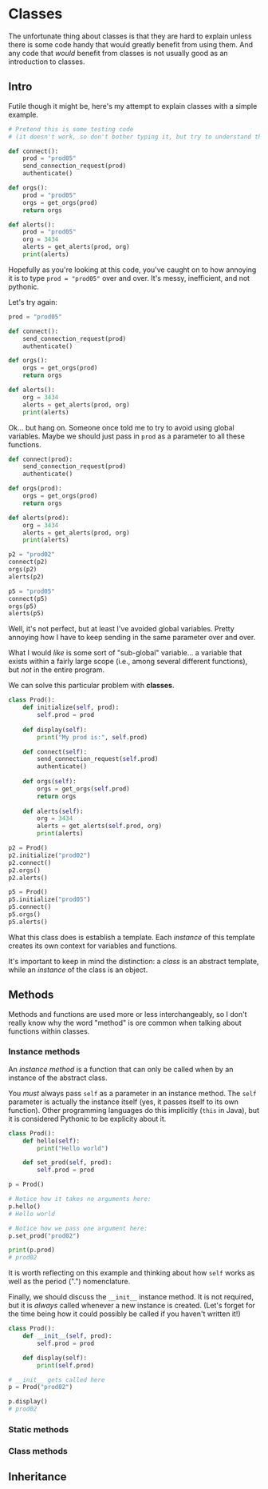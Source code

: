 # Classes

The unfortunate thing about classes is that they are hard to explain unless there is some code handy that would greatly benefit from using them.  And any code that *would* benefit from classes is not usually good as an introduction to classes.

## Intro

Futile though it might be, here's my attempt to explain classes with a simple example.

```python
# Pretend this is some testing code
# (it doesn't work, so don't bother typing it, but try to understand the spirit behind it).

def connect():
    prod = "prod05"
    send_connection_request(prod)
    authenticate()

def orgs():
    prod = "prod05"
    orgs = get_orgs(prod)
    return orgs

def alerts():
    prod = "prod05"
    org = 3434
    alerts = get_alerts(prod, org)
    print(alerts)
```

Hopefully as you're looking at this code, you've caught on to how annoying it is to type `prod = "prod05"` over and over.  It's messy, inefficient, and not pythonic.

Let's try again:

```python
prod = "prod05"

def connect():
    send_connection_request(prod)
    authenticate()

def orgs():
    orgs = get_orgs(prod)
    return orgs

def alerts():
    org = 3434
    alerts = get_alerts(prod, org)
    print(alerts)
```

Ok... but hang on.  Someone once told me to try to avoid using global variables.  Maybe we should just pass in `prod` as a parameter to all these functions.
```python
def connect(prod):
    send_connection_request(prod)
    authenticate()

def orgs(prod):
    orgs = get_orgs(prod)
    return orgs

def alerts(prod):
    org = 3434
    alerts = get_alerts(prod, org)
    print(alerts)

p2 = "prod02"
connect(p2)
orgs(p2)
alerts(p2)

p5 = "prod05"
connect(p5)
orgs(p5)
alerts(p5)
```

Well, it's not perfect, but at least I've avoided global variables.  Pretty annoying how I have to keep sending in the same parameter over and over.

What I would *like* is some sort of "sub-global" variable... a variable that exists within a fairly large scope (i.e., among several different functions), but *not* in the entire program.

We can solve this particular problem with **classes**.
```python
class Prod():
    def initialize(self, prod):
        self.prod = prod
    
    def display(self):
        print("My prod is:", self.prod)

    def connect(self):
        send_connection_request(self.prod)
        authenticate()
    
    def orgs(self):
        orgs = get_orgs(self.prod)
        return orgs
    
    def alerts(self):
        org = 3434
        alerts = get_alerts(self.prod, org)
        print(alerts)

p2 = Prod()
p2.initialize("prod02")
p2.connect()
p2.orgs()
p2.alerts()

p5 = Prod()
p5.initialize("prod05")
p5.connect()
p5.orgs()
p5.alerts()
```

What this class does is establish a template.  Each *instance* of this template creates its own context for variables and functions.

It's important to keep in mind the distinction: a *class* is an abstract template, while an *instance* of the class is an object.

## Methods

Methods and functions are used more or less interchangeably, so I don't really know why the word "method" is ore common when talking about functions within classes.

### Instance methods

An *instance method* is a function that can only be called when by an instance of the abstract class.

You *must* always pass `self` as a parameter in an instance method.  The `self` parameter is actually the instance itself (yes, it passes itself to its own function).  Other programming languages do this implicitly (`this` in Java), but it is considered Pythonic to be explicity about it.

```python
class Prod():
    def hello(self):
        print("Hello world")

    def set_prod(self, prod):
        self.prod = prod

p = Prod()

# Notice how it takes no arguments here:
p.hello()
# Hello world

# Notice how we pass one argument here:
p.set_prod("prod02")

print(p.prod)
# prod02
```

It is worth reflecting on this example and thinking about how `self` works as well as the period (".") nomenclature.

Finally, we should discuss the `__init__` instance method.  It is not required, but it is *always* called whenever a new instance is created.  (Let's forget for the time being how it could possibly be called if you haven't written it!)

```python
class Prod():
    def __init__(self, prod):
        self.prod = prod

    def display(self):
        print(self.prod)

# __init__ gets called here
p = Prod("prod02")

p.display()
# prod02
```

### Static methods

### Class methods


## Inheritance
